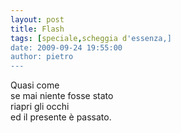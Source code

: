```yaml
---
layout: post
title: Flash
tags: [speciale,scheggia d'essenza,]
date: 2009-09-24 19:55:00
author: pietro
---
```

Quasi come<br/>se mai niente fosse stato<br/>riapri gli occhi<br/>ed il presente è passato.
